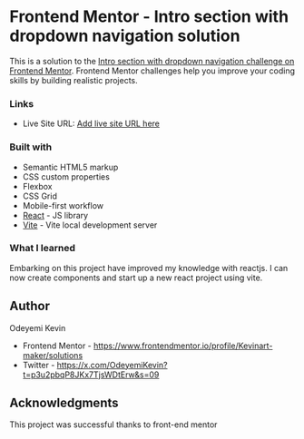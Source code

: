 # Frontend Mentor - Intro section with dropdown navigation solution

This is a solution to the [Intro section with dropdown navigation challenge on Frontend Mentor](https://www.frontendmentor.io/challenges/intro-section-with-dropdown-navigation-ryaPetHE5). Frontend Mentor challenges help you improve your coding skills by building realistic projects. 

### Links

- Live Site URL: [Add live site URL here](https://your-live-site-url.com)

### Built with

- Semantic HTML5 markup
- CSS custom properties
- Flexbox
- CSS Grid
- Mobile-first workflow
- [React](https://reactjs.org/) - JS library
- [Vite](https://vitejs.dev/) - Vite local development server

### What I learned

Embarking on this project have improved my knowledge with reactjs. I can now create components and start up a new react project using vite.

## Author
  Odeyemi Kevin
- Frontend Mentor - https://www.frontendmentor.io/profile/Kevinart-maker/solutions
- Twitter - https://x.com/OdeyemiKevin?t=p3u2pbqP8JKx7TjsWDtErw&s=09


## Acknowledgments

This project was successful thanks to front-end mentor

